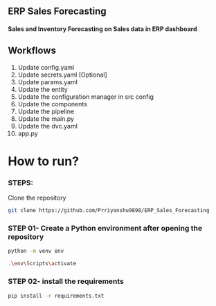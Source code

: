 ## ERP Sales Forecasting

#### Sales and Inventory Forecasting on Sales data in ERP dashboard

## Workflows

1. Update config.yaml
2. Update secrets.yaml [Optional]
3. Update params.yaml
4. Update the entity
5. Update the configuration manager in src config
6. Update the components
7. Update the pipeline 
8. Update the main.py
9. Update the dvc.yaml
10. app.py

# How to run?
### STEPS:

Clone the repository

```bash
git clone https://github.com/Prriyanshu9898/ERP_Sales_Forecasting
```
### STEP 01- Create a Python environment after opening the repository

```bash
python -m venv env
```

```bash
.\env\Scripts\activate
```


### STEP 02- install the requirements
```bash
pip install -r requirements.txt
```

